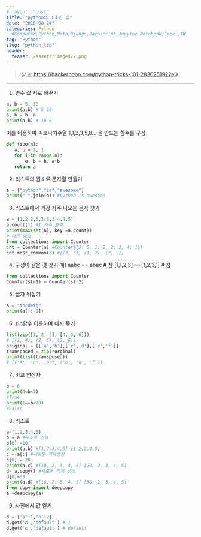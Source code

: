 ```yaml
---
# layout: "post"
title: "python의 소소한 팁"
date: "2018-08-24"
categories: Python
  #Computer,Python,Math,Django,Javascript,Jupyter Notebook,Excel,TW
tag: "Python"
slug: "python_tip"
header:
  teaser: /assets/images/7.png
---
```

> 참고: https://hackernoon.com/python-tricks-101-2836251922e0
---

1. 변수 값 서로 바꾸기
``` python
a, b = 5, 10
print(a,b) # 5 10
a, b = b, a
print(a,b) # 10 5
```
 이를 이용하여 피보나치수열 1,1,2,3,5,8... 을 만드는 함수를 구성
 ``` python
 def fibo(n):
    a, b = 1, 1
    for i in range(n):
        a, b = b, a+b 
    return a
``` 
2. 리스트의 원소로 문자열 만들기
``` python
a = ["python","is","awesome"]
print(" ".join(a)) #python is awesome
```
3. 리스트에서 가장 자주 나오는 문자 찾기
``` python
a = [1,2,2,3,3,3,3,4,4,5]
a.count(1) #1 개수 출력
print(max(set(a), key =a.count))
# 다른 방법
from collections import Counter
cnt = Counter(a) #Counter({3: 5, 1: 2, 2: 2, 4: 1})
cnt.most_common(3) #[(3, 5), (1, 2), (2, 2)]
```
4. 구성이 같은 것 찾기
예) aabc == abac # 참
   [1,1,2,3] ==[1,2,3,1] # 참
``` python
from collections import Counter
Counter(str1) = Counter(str2)
```
5. 글자 뒤집기
``` python
a = "abcdefg"
print(a[::-1])
```
6. zip함수 이용하여 다시 묶기
``` python
list(zip([1, 2, 3], [4, 5, 6]))
# [(1, 4), (2, 5), (3, 6)]
original = [['a','b'],['c','d'],['e','f']]
transposed = zip(*orginal)
print(list(transposed))
# [('a', 'c', 'e'), ('b', 'd', 'f')]
```
7. 비교 연산자
```python
b = 6 
print(4<b<7)
#True
print(1==b<20)
#False
```
8. 리스트 
```python
a=[1,2,3,4,5]
b = a #주소로 연결
b[0] =10
print(a,b) #[1,2,3,4,5] [1,2,3,4,5]
c = a[:] #새로운 객체생성
c[0] = 20
print(a,c) #[10, 2, 3, 4, 5] [20, 2, 3, 4, 5]
d= a.copy() #새로운 객체 생성
d[0]=30
print(a,d) #[10, 2, 3, 4, 5] [30, 2, 3, 4, 5]
from copy import deepcopy
e =deepcopy(a)
```
9. 사전에서 값 얻기
``` python
d = {'a':1,'b':2}
d.get('a','default') # 1
d.get('c','default') # default
```











